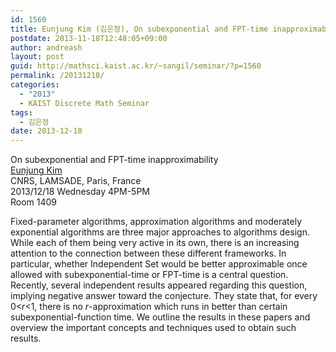 ```yaml
---
id: 1560
title: Eunjung Kim (김은정), On subexponential and FPT-time inapproximability
postdate: 2013-11-18T12:48:05+09:00
author: andreash
layout: post
guid: http://mathsci.kaist.ac.kr/~sangil/seminar/?p=1560
permalink: /20131218/
categories:
  - "2013"
  - KAIST Discrete Math Seminar
tags:
  - 김은정
date: 2013-12-18
---
```

<div class="talk">
  On subexponential and FPT-time inapproximability
</div>

<div class="speaker">
  <a href="http://www.lamsade.dauphine.fr/~kim/">Eunjung Kim</a><br /> CNRS, LAMSADE, Paris, France
</div>

<div class="date">
  2013/12/18 Wednesday 4PM-5PM<br /> Room 1409
</div>

<div class="abstract">
  <p>
    Fixed-parameter algorithms, approximation algorithms and moderately exponential algorithms are three major approaches to algorithms design. While each of them being very active in its own, there is an increasing attention to the connection between these different frameworks. In particular, whether Independent Set would be better approximable once allowed with subexponential-time or FPT-time is a central question. Recently, several independent results appeared regarding this question, implying negative answer toward the conjecture. They state that, for every 0<<i>r</i><1, there is no <i>r</i>-approximation which runs in better than certain subexponential-function time. We outline the results in these papers and overview the important concepts and techniques used to obtain such results.
  </p>
</div>